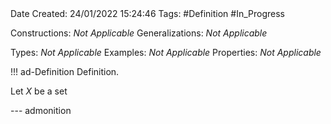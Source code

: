 <br />
<br />

Date Created: 24/01/2022 15:24:46
Tags: #Definition #In_Progress

Constructions: _Not Applicable_
Generalizations: _Not Applicable_

Types: _Not Applicable_
Examples: _Not Applicable_ 
Properties: _Not Applicable_

!!! ad-Definition Definition.

Let $X$ be a set

--- admonition

